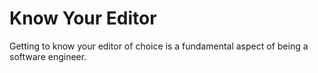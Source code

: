 # Know Your Editor

Getting to know your editor of choice is a fundamental aspect of being a software engineer.
